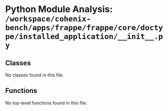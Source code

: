 # Python Module Analysis: `/workspace/cohenix-bench/apps/frappe/frappe/core/doctype/installed_application/__init__.py`

## Classes

No classes found in this file.


## Functions

No top-level functions found in this file.
